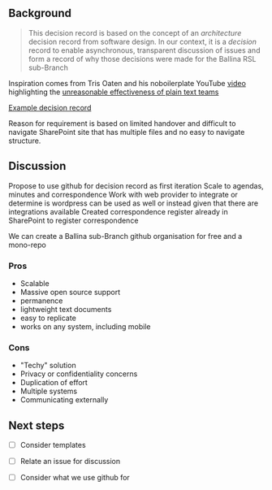 ## Background

> This decision record is based on the concept of an _architecture_ decision record from software design. In our context, it is a _decision_ record to enable asynchronous, transparent discussion of issues and form a record of why those decisions were made for the Ballina RSL sub-Branch

Inspiration comes from Tris Oaten and his noboilerplate YouTube [video](https://youtu.be/WgV6M1LyfNY?si=2_TLl5muax3nlNX3) highlighting the [unreasonable effectiveness of plain text teams](https://github.com/0atman/noboilerplate/blob/main/scripts/34-Plain-Text-Team.md)

[Example decision record](https://github.com/joelparkerhenderson/architecture-decision-record/tree/main)

Reason for requirement is based on limited handover and difficult to navigate SharePoint site that has multiple files and no easy to navigate structure.

## Discussion
Propose to use github for decision record as first iteration
Scale to agendas, minutes and correspondence
Work with web provider to integrate or determine is wordpress can be used as well or instead given that there are integrations available
Created correspondence register already in SharePoint to register correspondence

We can create a Ballina sub-Branch github organisation for free and a mono-repo

### Pros
- Scalable
- Massive open source support
- permanence
- lightweight text documents
- easy to replicate
- works on any system, including mobile

### Cons
- "Techy" solution
- Privacy or confidentiality concerns
- Duplication of effort
- Multiple systems
- Communicating externally

## Next steps

- [ ] Consider templates
- [ ] Relate an issue for discussion
- [ ] Consider what we use github for
      
